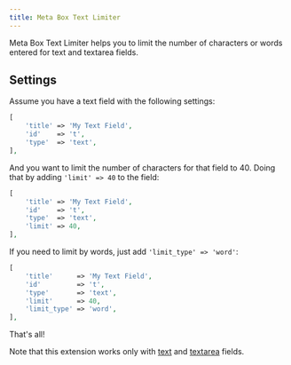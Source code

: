 ```yaml
---
title: Meta Box Text Limiter
---
```


Meta Box Text Limiter helps you to limit the number of characters or words entered for text and textarea fields.

## Settings

Assume you have a text field with the following settings:

```php
[
	'title' => 'My Text Field',
	'id'    => 't',
	'type'  => 'text',
],
```

And you want to limit the number of characters for that field to 40. Doing that by adding `'limit' => 40` to the field:

```php
[
	'title' => 'My Text Field',
	'id'    => 't',
	'type'  => 'text',
	'limit' => 40,
],
```

If you need to limit by words, just add `'limit_type' => 'word'`:


```php
[
	'title'      => 'My Text Field',
	'id'         => 't',
	'type'       => 'text',
	'limit'      => 40,
	'limit_type' => 'word',
],
```

That's all!

Note that this extension works only with [text](/fields/text/) and [textarea](/fields/textarea/) fields.
